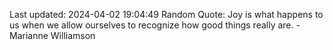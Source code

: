 Last updated: 2024-04-02 19:04:49
Random Quote: Joy is what happens to us when we allow ourselves to recognize how good things really are. - Marianne Williamson